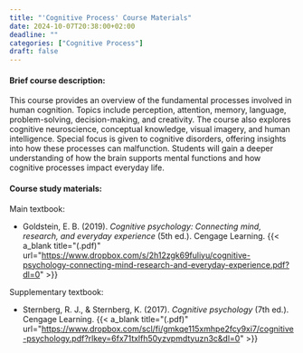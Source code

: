 ```yaml
---
title: "'Cognitive Process' Course Materials"
date: 2024-10-07T20:38:00+02:00
deadline: ""
categories: ["Cognitive Process"]
draft: false
---
```


#### Brief course description:

This course provides an overview of the fundamental processes involved in human cognition. Topics include perception, attention, memory, language, problem-solving, decision-making, and creativity. The course also explores cognitive neuroscience, conceptual knowledge, visual imagery, and human intelligence. Special focus is given to cognitive disorders, offering insights into how these processes can malfunction. Students will gain a deeper understanding of how the brain supports mental functions and how cognitive processes impact everyday life.

#### Course study materials:

Main textbook:

* Goldstein, E. B. (2019). *Cognitive psychology: Connecting mind, research, and everyday experience* (5th ed.). Cengage Learning. {{< a_blank title="(.pdf)" url="https://www.dropbox.com/s/2h12zgk69fuliyu/cognitive-psychology-connecting-mind-research-and-everyday-experience.pdf?dl=0" >}}

Supplementary textbook:

* Sternberg, R. J., & Sternberg, K. (2017). *Cognitive psychology* (7th ed.). Cengage Learning. {{< a_blank title="(.pdf)" url="https://www.dropbox.com/scl/fi/gmkqe115xmhpe2fcy9xi7/cognitive-psychology.pdf?rlkey=6fx71txlfh50yzvpmdtyuzn3c&dl=0" >}}
